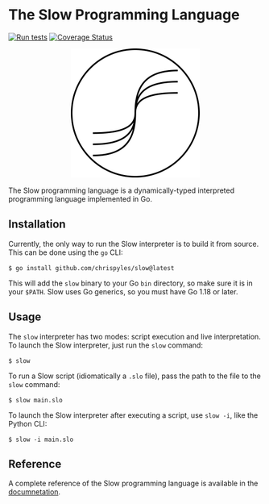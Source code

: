 # The Slow Programming Language

[![Run tests](https://github.com/chrispyles/slow/actions/workflows/run-tests.yml/badge.svg)](https://github.com/chrispyles/slow/actions/workflows/run-tests.yml)
[![Coverage Status](https://coveralls.io/repos/github/chrispyles/slow/badge.svg?branch=main)](https://coveralls.io/github/chrispyles/slow?branch=main)

<p align="center">
  <img src="logos/logo.png" width="256" alt="Slow logo">
</p>

The Slow programming language is a dynamically-typed interpreted programming language implemented in Go.

## Installation

Currently, the only way to run the Slow interpreter is to build it from source. This can be done using the `go` CLI:

```console
$ go install github.com/chrispyles/slow@latest
```

This will add the `slow` binary to your Go `bin` directory, so make sure it is in your `$PATH`. Slow uses Go generics, so you must have Go 1.18 or later. 

## Usage

The `slow` interpreter has two modes: script execution and live interpretation. To launch the Slow interpreter, just run the `slow` command:

```console
$ slow
```

To run a Slow script (idiomatically a `.slo` file), pass the path to the file to the `slow` command:

```console
$ slow main.slo
```

To launch the Slow interpreter after executing a script, use `slow -i`, like the Python CLI:

```console
$ slow -i main.slo
```

## Reference

A complete reference of the Slow programming language is available in the [documnetation](https://slowlange.dev).
